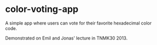 color-voting-app
================

A simple app where users can vote for their favorite hexadecimal color code.

Demonstrated on Emil and Jonas' lecture in TNMK30 2013.
